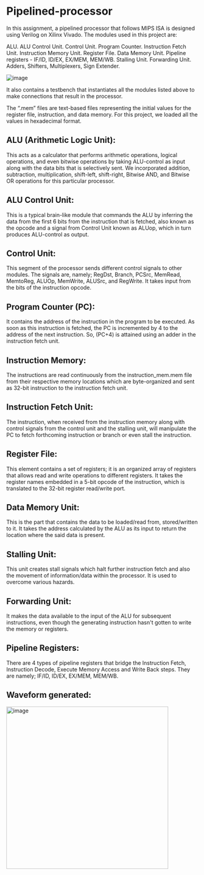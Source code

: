 # Pipelined-processor

In this assignment, a pipelined processor that follows MIPS ISA is designed using Verilog on Xilinx Vivado. The modules used in this project are:

ALU.
ALU Control Unit.
Control Unit.
Program Counter.
Instruction Fetch Unit.
Instruction Memory Unit.
Register File.
Data Memory Unit.
Pipeline registers - IF/ID, ID/EX, EX/MEM, MEM/WB.
Stalling Unit.
Forwarding Unit.
Adders, Shifters, Multiplexers, Sign Extender.

![image](https://github.com/Vinayak1409/Pipelined_Processor/assets/83897602/e659bcc8-10e0-48ee-88cb-81f9ed1dd86f)

It also contains a testbench that instantiates all the modules listed above to make connections that result in the processor.

The “.mem” files are text-based files representing the initial values for the register file, instruction, and data memory. For this project, we loaded all the values in hexadecimal format.

## ALU (Arithmetic Logic Unit):
This acts as a calculator that performs arithmetic operations, logical operations, and even bitwise operations by taking ALU-control as input along with the data bits that is selectively sent. We incorporated addition, subtraction, multiplication, shift-left, shift-right, Bitwise AND, and Bitwise OR operations for this particular processor.

## ALU Control Unit:
This is a typical brain-like module that commands the ALU by inferring the data from the first 6 bits from the instruction that is fetched, also known as the opcode and a signal from Control Unit known as ALUop, which in turn produces ALU-control as output.

## Control Unit:
This segment of the processor sends different control signals to other modules. The signals are, namely; RegDst, Branch, PCSrc, MemRead, MemtoReg, ALUOp, MemWrite, ALUSrc, and RegWrite. It takes input from the bits of the instruction opcode.

## Program Counter (PC):
It contains the address of the instruction in the program to be executed. As soon as this instruction is fetched, the PC is incremented by 4 to the address of the next instruction. So, (PC+4) is attained using an adder in the instruction fetch unit.

## Instruction Memory:
The instructions are read continuously from the instruction_mem.mem file from their respective memory locations which are byte-organized and sent as 32-bit instruction to the instruction fetch unit.

## Instruction Fetch Unit:
The instruction, when received from the instruction memory along with control signals from the control unit and the stalling unit, will manipulate the PC to fetch forthcoming instruction or branch or even stall the instruction.

## Register File:
This element contains a set of registers; it is an organized array of registers that allows read and write operations to different registers. It takes the register names embedded in a 5-bit opcode of the instruction, which is translated to the 32-bit register read/write port.

## Data Memory Unit:
This is the part that contains the data to be loaded/read from, stored/written to it. It takes the address calculated by the ALU as its input to return the location where the said data is present. 

## Stalling Unit:
This unit creates stall signals which halt further instruction fetch and also the movement of information/data within the processor. It is used to overcome various hazards.

## Forwarding Unit:
It makes the data available to the input of the ALU for subsequent instructions, even though the generating instruction hasn't gotten to write the memory or registers. 

## Pipeline Registers:
There are 4 types of pipeline registers that bridge the Instruction Fetch, Instruction Decode, Execute Memory Access and Write Back steps. They are namely; IF/ID, ID/EX, EX/MEM, MEM/WB. 

## Waveform generated:
<img width="425" alt="image" src="https://github.com/Vinayak1409/Pipelined_Processor/assets/83897602/b3c649fc-cd08-46de-bbec-157dae2adbe9">




